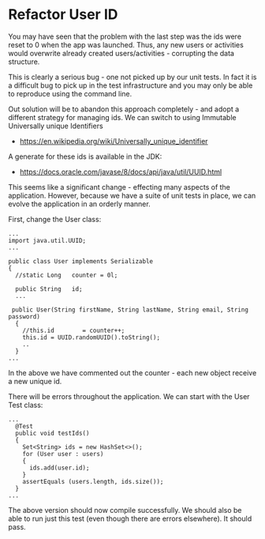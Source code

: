 # Refactor User ID

You may have seen that the problem with the last step was the ids were reset to 0 when the app was launched. Thus, any new users or activities would overwrite already created users/activities - corrupting the data structure.

This is clearly a serious bug - one not picked up by our unit tests. In fact it is a difficult bug to pick up in the test infrastructure and you may only be able to reproduce using the command line.

Out solution will be to abandon this approach completely - and adopt a different strategy for managing ids. We can switch to using Immutable Universally unique Identifiers

- <https://en.wikipedia.org/wiki/Universally_unique_identifier>

A generate for these ids is available in the JDK:

- <https://docs.oracle.com/javase/8/docs/api/java/util/UUID.html>

This seems like a significant change - effecting many aspects of the application. However, because we have a suite of unit tests in place, we can evolve the application in an orderly manner. 

First, change the User class:

~~~
...
import java.util.UUID;
...

public class User implements Serializable
{
  //static Long   counter = 0l;
  
  public String   id;
  ...

 public User(String firstName, String lastName, String email, String password)
  {
    //this.id        = counter++;
    this.id = UUID.randomUUID().toString();
    ..
  }
...
~~~

In the above we have commented out the counter - each new object receive a new unique id.

There will be errors throughout the application. We can start with the User Test class:

~~~
...
  @Test
  public void testIds()
  {
    Set<String> ids = new HashSet<>();
    for (User user : users)
    {
      ids.add(user.id);
    }
    assertEquals (users.length, ids.size());
  }
...  
~~~

The above version should now compile successfully. We should also be able to run just this test (even though there are errors elsewhere). It should pass.
